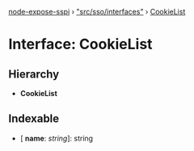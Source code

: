 [node-expose-sspi](../README.md) › ["src/sso/interfaces"](../modules/_src_sso_interfaces_.md) › [CookieList](_src_sso_interfaces_.cookielist.md)

# Interface: CookieList

## Hierarchy

* **CookieList**

## Indexable

* \[ **name**: *string*\]: string
